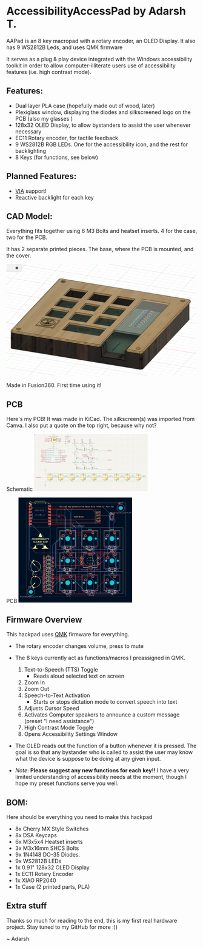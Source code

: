 # AccessibilityAccessPad by Adarsh T.

AAPad is an 8 key macropad with a rotary encoder, an OLED Display. It also has 9 WS2812B Leds, and uses QMK firmware

It serves as a plug & play device integrated with the Windows accessibility toolkit in order to allow computer-illiterate users use of accessibility features (i.e. high contrast mode). 

## Features:
- Dual layer PLA case (hopefully made out of wood, later)
- Plexiglass window, displaying the diodes and silkscreened logo on the PCB (also my glasses )
- 128x32 OLED Display, to allow bystanders to assist the user whenever necessary
- EC11 Rotary encoder, for tactile feedback
- 9 WS2812B RGB LEDs. One for the accessibility icon, and the rest for backlighting
- 8 Keys (for functions, see below)

## Planned Features:
- [VIA](https://www.caniusevia.com/) support!
- Reactive backlight for each key

## CAD Model:
Everything fits together using 6 M3 Bolts and heatset inserts. 4 for the case, two for the PCB.

It has 2 separate printed pieces. The base, where the PCB is mounted, and the cover.

<img src=Assets/IMAGE_CAD.png alt="3D Cad Model" width="500"/>

Made in Fusion360. First time using it!


## PCB
Here's my PCB! It was made in KiCad. The silkscreen(s) was imported from Canva. I also put a quote on the top right, because why not?

Schematic
<img src=Assets/IMAGE_SCHEM.png alt="Schematic" width="300"/>

PCB
<img src=Assets/IMAGE_PCB.png alt="PCB" width="300"/>

## Firmware Overview
This hackpad uses [QMK](https://qmk.fm/) firmware for everything. 

- The rotary encoder changes volume, press to mute

- The 8 keys currently act as functions/macros I preassigned in QMK.
    1. Text-to-Speech (TTS) Toggle
        - Reads aloud selected text on screen
    2. Zoom In
    3. Zoom Out
    4. Speech-to-Text Activation
        - Starts or stops dictation mode to convert speech into text
    5. Adjusts Cursor Speed
    6. Activates Computer speakers to announce a custom message (preset "I need assistance")
    7. High Contrast Mode Toggle
    8. Opens Accessibility Settings Window

- The OLED reads out the function of a button whenever it is pressed. The goal is so that any bystander who is called to assist the user may know what the device is suppose to be doing at any given input.

- *Note*: **Please suggest any new functions for each key!!** I have a very limited understanding of accessibility needs at the moment, though I hope my preset functions serve you well.

## BOM:
Here should be everything you need to make this hackpad

- 8x Cherry MX Style Switches
- 8x DSA Keycaps
- 6x M3x5x4 Heatset inserts
- 3x M3x16mm SHCS Bolts
- 9x 1N4148 DO-35 Diodes.
- 9x WS2812B LEDs
- 1x 0.91" 128x32 OLED Display
- 1x EC11 Rotary Encoder
- 1x XIAO RP2040
- 1x Case (2 printed parts, PLA)


## Extra stuff
Thanks so much for reading to the end, this is my first real hardware project. Stay tuned to my GitHub for more :\)\)

~ Adarsh
